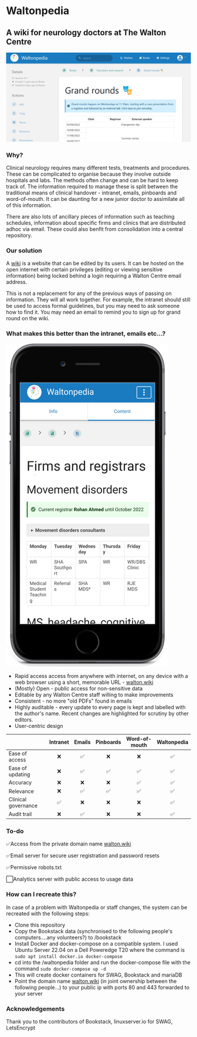 # Waltonpedia

## A wiki for neurology doctors at The Walton Centre

![alt-text](screenshot2.png?raw=true)

### Why?
Clinical neurology requires many different tests, treatments and procedures. These can be complicated to organise because they involve outside hospitals and labs. The methods often change and can be hard to keep track of. The information required to manage these is split between the traditional means of clinical handover - intranet, emails, pinboards and word-of-mouth. It can be daunting for a new junior doctor to assimilate all of this information.

There are also lots of ancillary pieces of information such as teaching schedules, information about specific firms and clinics that are distributed adhoc via email. These could also benfit from consolidation into a central repository.

### Our solution
A [wiki](https://en.wikipedia.org/wiki/Wiki) is a website that can be edited by its users. It can be hosted on the open internet with certain privileges (editing or viewing sensitive information) being locked behind a login requiring a Walton Centre email address.

This is not a replacement for any of the previous ways of passing on information. They will all work together. For example, the intranet should still be used to access formal guidelines, but you may need to ask someone how to find it. You may need an email to remind you to sign up for grand round on the wiki.

### What makes this better than the intranet, emails etc...?
![alt-text](Picture2.png?raw=true)
- Rapid access access from anywhere with internet, on any device with a web browser using a short, memorable URL - [walton.wiki](walton.wiki)
- (Mostly) Open - public access for non-sensitive data
- Editable by any Walton Centre staff willing to make improvements
- Consistent - no more "old PDFs" found in emails
- Highly auditable - every update to every page is kept and labelled with the author's name. Recent changes are highlighted for scrutiny by other editors.
- User-centric design

|                     |  Intranet | Emails | Pinboards  | Word-of-mouth | Waltonpedia |
|---------------------|:---------:|:------:|:----------:|:--------------:|:-----------:|
| Ease of access      | ❌        | ✅   | ❌         | ❌            | ✅           |              
| Ease of updating    | ❌        | ✅   | ✅         | ✅            | ✅           |
| Accuracy            | ❌        | ❌   | ❌         | ✅            | ✅           |
| Relevance           | ❌        | ✅   | ✅         | ✅            | ✅           |
| Clinical governance | ✅        | ❌   | ❌         | ❌            | ✅           |
| Audit trail         | ❌        | ✅   | ❌         | ❌            | ✅           |

### To-do
✅Access from the private domain name [walton.wiki](walton.wiki)

✅Email server for secure user registration and password resets

✅Permissive robots.txt

⬜Analytics server with public access to usage data

### How can I recreate this?
In case of a problem with Waltonpedia or staff changes, the system can be recreated with the following steps:
- Clone this repository
- Copy the Bookstack data (synchronised to the following people's computers....any volunteers?) to /bookstack
- Install Docker and docker-compose on a compatible system. I used Ubuntu Server 22.04 on a Dell Poweredge T20 where the command is `sudo apt install docker.io docker-compose`
- cd into the /waltonpedia folder and run the docker-compose file with the command `sudo docker-compose up -d`
- This will create docker containers for SWAG, Bookstack and mariaDB
- Point the domain name [walton.wiki](walton.wiki) (in joint ownership between the following people...) to your public ip with ports 80 and 443 forwarded to your server

### Acknowledgements

Thank you to the contributors of Bookstack, linuxserver.io for SWAG, LetsEncrypt
